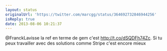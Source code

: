 ```yaml
---
layout: status
originalUrl: 'https://twitter.com/marcgg/status/364692732846944256'
isReply: true
date: 2013-08-06 10:21:37
---
```


@FranckLavisse la ref en terme de gem c'est http://t.co/dSQDFh74Zc. Si tu peux travailler avec des solutions comme Stripe c'est encore mieux
